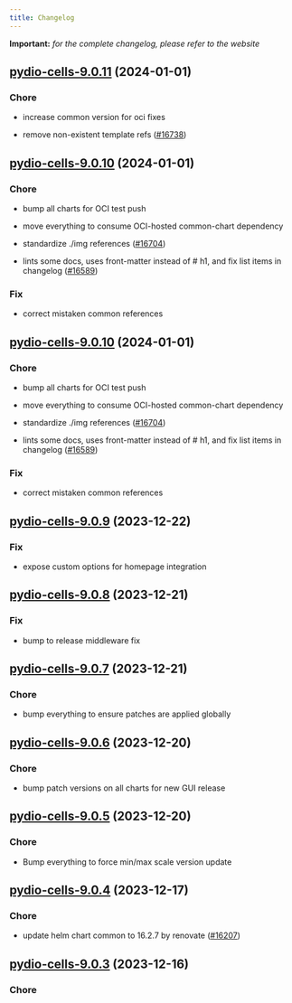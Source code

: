 ```yaml
---
title: Changelog
---
```


**Important:**
*for the complete changelog, please refer to the website*



## [pydio-cells-9.0.11](https://github.com/truecharts/charts/compare/pydio-cells-9.0.10...pydio-cells-9.0.11) (2024-01-01)

### Chore



- increase common version for oci fixes

- remove non-existent template refs ([#16738](https://github.com/truecharts/charts/issues/16738))


## [pydio-cells-9.0.10](https://github.com/truecharts/charts/compare/pydio-cells-9.0.9...pydio-cells-9.0.10) (2024-01-01)

### Chore



- bump all charts for OCI test push

- move everything to consume OCI-hosted common-chart dependency

- standardize ./img references ([#16704](https://github.com/truecharts/charts/issues/16704))

- lints some docs, uses front-matter instead of # h1, and fix list items in changelog ([#16589](https://github.com/truecharts/charts/issues/16589))

### Fix



- correct mistaken common references


## [pydio-cells-9.0.10](https://github.com/truecharts/charts/compare/pydio-cells-9.0.9...pydio-cells-9.0.10) (2024-01-01)

### Chore



- bump all charts for OCI test push

- move everything to consume OCI-hosted common-chart dependency

- standardize ./img references ([#16704](https://github.com/truecharts/charts/issues/16704))

- lints some docs, uses front-matter instead of # h1, and fix list items in changelog ([#16589](https://github.com/truecharts/charts/issues/16589))

### Fix



- correct mistaken common references
## [pydio-cells-9.0.9](https://github.com/truecharts/charts/compare/pydio-cells-9.0.8...pydio-cells-9.0.9) (2023-12-22)

### Fix

- expose custom options for homepage integration

## [pydio-cells-9.0.8](https://github.com/truecharts/charts/compare/pydio-cells-9.0.7...pydio-cells-9.0.8) (2023-12-21)

### Fix

- bump to release middleware fix

## [pydio-cells-9.0.7](https://github.com/truecharts/charts/compare/pydio-cells-9.0.6...pydio-cells-9.0.7) (2023-12-21)

### Chore

- bump everything to ensure patches are applied globally

## [pydio-cells-9.0.6](https://github.com/truecharts/charts/compare/pydio-cells-9.0.5...pydio-cells-9.0.6) (2023-12-20)

### Chore

- bump patch versions on all charts for new GUI release

## [pydio-cells-9.0.5](https://github.com/truecharts/charts/compare/pydio-cells-9.0.4...pydio-cells-9.0.5) (2023-12-20)

### Chore

- Bump everything to force min/max scale version update

## [pydio-cells-9.0.4](https://github.com/truecharts/charts/compare/pydio-cells-9.0.3...pydio-cells-9.0.4) (2023-12-17)

### Chore

- update helm chart common to 16.2.7 by renovate ([#16207](https://github.com/truecharts/charts/issues/16207))

## [pydio-cells-9.0.3](https://github.com/truecharts/charts/compare/pydio-cells-8.0.3...pydio-cells-9.0.3) (2023-12-16)

### Chore
